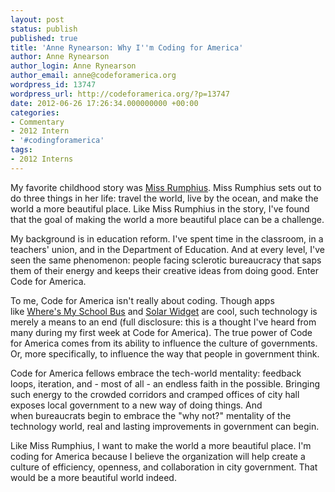 ```yaml
---
layout: post
status: publish
published: true
title: 'Anne Rynearson: Why I''m Coding for America'
author: Anne Rynearson
author_login: Anne Rynearson
author_email: anne@codeforamerica.org
wordpress_id: 13747
wordpress_url: http://codeforamerica.org/?p=13747
date: 2012-06-26 17:26:34.000000000 +00:00
categories:
- Commentary
- 2012 Intern
- '#codingforamerica'
tags:
- 2012 Interns
---
```

My favorite childhood story was <a href="http://www.amazon.com/Miss-Rumphius-Barbara-Cooney/dp/0140505393">Miss Rumphius</a>. Miss Rumphius sets out to do three things in her life: travel the world, live by the ocean, and make the world a more beautiful place. Like Miss Rumphius in the story, I've found that the goal of making the world a more beautiful place can be a challenge.

My background is in education reform. I've spent time in the classroom, in a teachers' union, and in the Department of Education. And at every level, I've seen the same phenomenon: people facing sclerotic bureaucracy that saps them of their energy and keeps their creative ideas from doing good. Enter Code for America.

To me, Code for America isn't really about coding. Though apps like <a href="http://codeforamerica.org/?cfa_project=wheres-my-school-bus">Where's My School Bus</a> and <a href="http://codeforamerica.org/2011/07/13/solar-widget">Solar Widget</a> are cool, such technology is merely a means to an end (full disclosure: this is a thought I've heard from many during my first week at Code for America). The true power of Code for America comes from its ability to influence the culture of governments. Or, more specifically, to influence the way that people in government think.

Code for America fellows embrace the tech-world mentality: feedback loops, iteration, and - most of all - an endless faith in the possible. Bringing such energy to the crowded corridors and cramped offices of city hall exposes local government to a new way of doing things. And when bureaucrats begin to embrace the "why not?" mentality of the technology world, real and lasting improvements in government can begin.

Like Miss Rumphius, I want to make the world a more beautiful place. I'm coding for America because I believe the organization will help create a culture of efficiency, openness, and collaboration in city government. That would be a more beautiful world indeed.
